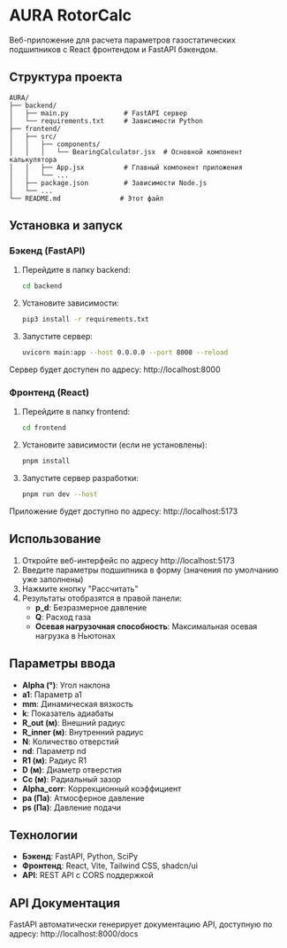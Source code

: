 # AURA RotorCalc

Веб-приложение для расчета параметров газостатических подшипников с React фронтендом и FastAPI бэкендом.

## Структура проекта

```
AURA/
├── backend/
│   ├── main.py              # FastAPI сервер
│   └── requirements.txt     # Зависимости Python
├── frontend/
│   ├── src/
│   │   ├── components/
│   │   │   └── BearingCalculator.jsx  # Основной компонент калькулятора
│   │   ├── App.jsx          # Главный компонент приложения
│   │   └── ...
│   ├── package.json         # Зависимости Node.js
│   └── ...
└── README.md               # Этот файл
```

## Установка и запуск

### Бэкенд (FastAPI)

1. Перейдите в папку backend:
   ```bash
   cd backend
   ```

2. Установите зависимости:
   ```bash
   pip3 install -r requirements.txt
   ```

3. Запустите сервер:
   ```bash
   uvicorn main:app --host 0.0.0.0 --port 8000 --reload
   ```

Сервер будет доступен по адресу: http://localhost:8000

### Фронтенд (React)

1. Перейдите в папку frontend:
   ```bash
   cd frontend
   ```

2. Установите зависимости (если не установлены):
   ```bash
   pnpm install
   ```

3. Запустите сервер разработки:
   ```bash
   pnpm run dev --host
   ```

Приложение будет доступно по адресу: http://localhost:5173

## Использование

1. Откройте веб-интерфейс по адресу http://localhost:5173
2. Введите параметры подшипника в форму (значения по умолчанию уже заполнены)
3. Нажмите кнопку "Рассчитать"
4. Результаты отобразятся в правой панели:
   - **p_d**: Безразмерное давление
   - **Q**: Расход газа
   - **Осевая нагрузочная способность**: Максимальная осевая нагрузка в Ньютонах

## Параметры ввода

- **Alpha (°)**: Угол наклона
- **a1**: Параметр a1
- **mm**: Динамическая вязкость
- **k**: Показатель адиабаты
- **R_out (м)**: Внешний радиус
- **R_inner (м)**: Внутренний радиус
- **N**: Количество отверстий
- **nd**: Параметр nd
- **R1 (м)**: Радиус R1
- **D (м)**: Диаметр отверстия
- **Cc (м)**: Радиальный зазор
- **Alpha_corr**: Коррекционный коэффициент
- **pa (Па)**: Атмосферное давление
- **ps (Па)**: Давление подачи

## Технологии

- **Бэкенд**: FastAPI, Python, SciPy
- **Фронтенд**: React, Vite, Tailwind CSS, shadcn/ui
- **API**: REST API с CORS поддержкой

## API Документация

FastAPI автоматически генерирует документацию API, доступную по адресу:
http://localhost:8000/docs

